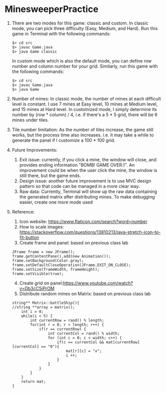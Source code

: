 # MinesweeperPractice
1. There are two modes for this game: classic and custom.
   In classic mode, you can pick three difficulty (Easy, Medium, and Hard). 
   Run this game in Terminal with the following commands:
   ```
   $> cd src
   $> javac Game.java
   $> java Game classic
   ```
   In custom mode which is also the default mode, you can define row number and column number for your grid. 
   Similarly, run this game with the following commands:
   ```
   $> cd src
   $> javac Game.java
   $> java Game
   ```

2. Number of mines:
   In classic mode, the number of mines at each difficult level is constant. I use 7 mines at Easy level,
   10 mines at Medium level, and 15 mines at Hard level.
   In customized mode, I simply determine its number by (row * column) / 4, i.e. if there's a 5 * 5 grid, 
   there will be 6 mines under tiles.

3. Tile number limitation:
   As the number of tiles increase, the game still works, but the process time also increases. 
   i.e. it may take a while to generate the panel if I customize a 100 * 100 grid.
   
4. Future Improvements: 
    1) Exit issue: currently, if you click a mine, the window will close, and provides ending information
               "BOMB! GAME OVER:)". An improvement could be when the user click the mine, the window is still there,
               but the game ends.
    2) Design issue: another future improvement is to use MVC design pattern so that code can be managed in a more clear way.
    3) Raw data: Currently, Terminal will show up the raw data containing the generated matrix after distributing mines. To make debugging easier,
		 create one more mode used 

5. Reference:
	1) Icon website: https://www.flaticon.com/search?word=number
	2) How to scale images: https://stackoverflow.com/questions/13810213/java-stretch-icon-to-fit-button
	3) Create frame and panel: based on previous class lab
	```
	JFrame frame = new JFrame();
	frame.getContentPane().add(new Animation());
	frame.setBackground(Color.gray);
	frame.setDefaultCloseOperation(JFrame.EXIT_ON_CLOSE);
	frame.setSize(frameWidth, frameHeight);
	frame.setVisible(true);
	```
	4) Create grid on panel:https://www.youtube.com/watch?v=Db3cC5iPrOM
	5) Distribute random mines on Matrix: based on previous class lab
	```
	string** Matrix::battleShip(){
	//string **array = matrix();
		int i = 0;
		while(i < 5) {
			int currentRow = rand() % length;
			for(int r = 0; r < length; r++) {
				if(r == currentRow) {
					int currentCol = rand() % width;
					for (int c = 0; c < width; c++) {
						if(c == currentCol && mat[currentRow][currentCol] == "0"){
							mat[r][c] = "x";
							i ++;
						}
					}
				}
			}
		}
		return mat;
	}
			
